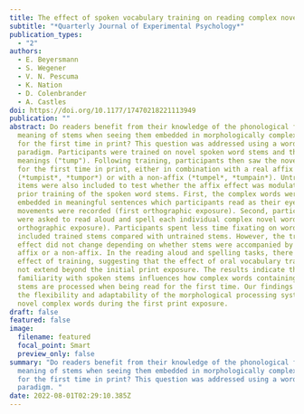 ```yaml
---
title: The effect of spoken vocabulary training on reading complex novel words
subtitle: "*Quarterly Journal of Experimental Psychology*"
publication_types:
  - "2"
authors:
  - E. Beyersmann
  - S. Wegener
  - V. N. Pescuma
  - K. Nation
  - D. Colenbrander
  - A. Castles
doi: https://doi.org/10.1177/17470218221113949
publication: ""
abstract: Do readers benefit from their knowledge of the phonological form and
  meaning of stems when seeing them embedded in morphologically complex words
  for the first time in print? This question was addressed using a word learning
  paradigm. Participants were trained on novel spoken word stems and their
  meanings ("tump"). Following training, participants then saw the novel stems
  for the first time in print, either in combination with a real affix
  (*tumpist*, *tumpor*) or with a non-affix (*tumpel*, *tumpain*). Untrained
  items were also included to test whether the affix effect was modulated by the
  prior training of the spoken word stems. First, the complex words were
  embedded in meaningful sentences which participants read as their eye
  movements were recorded (first orthographic exposure). Second, participants
  were asked to read aloud and spell each individual complex novel word (second
  orthographic exposure). Participants spent less time fixating on words that
  included trained stems compared with untrained stems. However, the training
  effect did not change depending on whether stems were accompanied by a real
  affix or a non-affix. In the reading aloud and spelling tasks, there was no
  effect of training, suggesting that the effect of oral vocabulary training did
  not extend beyond the initial print exposure. The results indicate that
  familiarity with spoken stems influences how complex words containing those
  stems are processed when being read for the first time. Our findings highlight
  the flexibility and adaptability of the morphological processing system to
  novel complex words during the first print exposure.
draft: false
featured: false
image:
  filename: featured
  focal_point: Smart
  preview_only: false
summary: "Do readers benefit from their knowledge of the phonological form and
  meaning of stems when seeing them embedded in morphologically complex words
  for the first time in print? This question was addressed using a word learning
  paradigm. "
date: 2022-08-01T02:29:10.385Z
---
```

